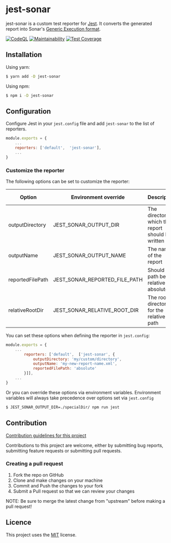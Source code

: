 # jest-sonar

jest-sonar is a custom test reporter for [Jest](https://jestjs.io/).
It converts the generated report into Sonar's [Generic Execution format](https://docs.sonarqube.org/latest/analysis/generic-test/#header-2).

[![CodeQL](https://github.com/sh33dafi/jest-sonar/actions/workflows/codeql-analysis.yml/badge.svg)](https://github.com/sh33dafi/jest-sonar/actions/workflows/codeql-analysis.yml)
[![Maintainability](https://api.codeclimate.com/v1/badges/5d705f505c5aeca0a732/maintainability)](https://codeclimate.com/github/sh33dafi/jest-sonar/maintainability)
[![Test Coverage](https://api.codeclimate.com/v1/badges/5d705f505c5aeca0a732/test_coverage)](https://codeclimate.com/github/sh33dafi/jest-sonar/test_coverage)

## Installation

Using yarn:

```bash
$ yarn add -D jest-sonar
```

Using npm:

```bash
$ npm i -D jest-sonar
```

## Configuration

Configure Jest in your `jest.config` file and add `jest-sonar` to the list of reporters.

```javascript
module.exports = {
    ...
    reporters: ['default',  'jest-sonar'],
    ...
}

```

### Customize the reporter

The following options can be set to customize the reporter:

| Option           | Environment override          | Description                                         | Default               | Accepted values          |
| ---------------- | ----------------------------- | --------------------------------------------------- | --------------------- | ------------------------ |
| outputDirectory  | JEST_SONAR_OUTPUT_DIR         | The directory to which the report should be written | The projects root dir | string                   |
| outputName       | JEST_SONAR_OUTPUT_NAME        | The name of the report                              | sonar-report.xml      | string                   |
| reportedFilePath | JEST_SONAR_REPORTED_FILE_PATH | Should the path be relative or absolute             | 'relative'            | 'relative' or 'absolute' |
| relativeRootDir  | JEST_SONAR_RELATIVE_ROOT_DIR  | The root directory for the relative path            | jest `rootDir`        | string                   |

You can set these options when defining the reporter in `jest.config`:

```javascript
module.exports = {
    ...
        reporters: ['default',  ['jest-sonar', {
            outputDirectory: 'my/custom/directory',
            outputName: 'my-new-report-name.xml',
            reportedFilePath: 'absolute'
        }]],
    ...
}

```

Or you can override these options via environment variables. Environment variables will always take precedence over options set via `jest.config`

```bash
$ JEST_SONAR_OUTPUT_DIR=./specialDir/ npm run jest
```

## Contribution

[Contribution guidelines for this project](CONTRIBUTING.md)

Contributions to this project are welcome, either by submitting bug reports, submitting feature requests or submitting pull requests.

### Creating a pull request

1. Fork the repo on GitHub
2. Clone and make changes on your machine
3. Commit and Push the changes to your fork
4. Submit a Pull request so that we can review your changes

NOTE: Be sure to merge the latest change from "upstream" before making a pull request!

## Licence

This project uses the [MIT](LICENSE) license.
